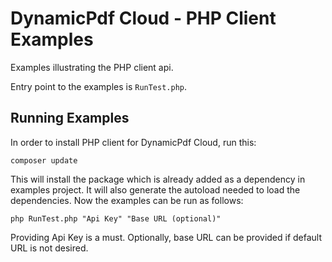 DynamicPdf Cloud - PHP Client Examples
=========================================

Examples illustrating the PHP client api.

Entry point to the examples is `RunTest.php`. 

Running Examples
----------------

In order to install PHP client for DynamicPdf Cloud, run this:

    composer update

This will install the package which is already added as a dependency in examples project.
It will also generate the autoload needed to load the dependencies.
Now the examples can be run as follows:

    php RunTest.php "Api Key" "Base URL (optional)"

Providing Api Key is a must. Optionally, base URL can be provided if default URL is not desired.
